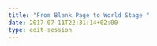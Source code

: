 ```yaml
---
title: "From Blank Page to World Stage "
date: 2017-07-11T22:31:14+02:00
type: edit-session
---
```


